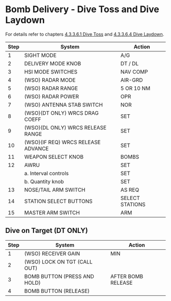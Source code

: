 # Bomb Delivery - Dive Toss and Dive Laydown

For details refer to chapters
[4.3.3.6.1 Dive Toss](../stores/air_to_ground/bombs/employment/accurate_modes.md)
and
[4.3.3.6.4 Dive Laydown](../stores/air_to_ground/bombs/employment/laydown_modes.md).

| Step | System                             | Action          |
| ---- | ---------------------------------- | --------------- |
| 1    | SIGHT MODE                         | A/G             |
| 2    | DELIVERY MODE KNOB                 | DT / DL         |
| 3    | HSI MODE SWITCHES                  | NAV COMP        |
| 4    | (WSO) RADAR MODE                   | AIR-GRD         |
| 5    | (WSO) RADAR RANGE                  | 5 OR 10 NM      |
| 6    | (WSO) RADAR POWER                  | OPR             |
| 7    | (WSO) ANTENNA STAB SWITCH          | NOR             |
| 8    | (WSO)(DT ONLY) WRCS DRAG COEFF     | SET             |
| 9    | (WSO)(DL ONLY) WRCS RELEASE RANGE  | SET             |
| 10   | (WSO)(IF REQ) WRCS RELEASE ADVANCE | SET             |
| 11   | WEAPON SELECT KNOB                 | BOMBS           |
| 12   | AWRU                               | SET             |
|      | a. Interval controls               | SET             |
|      | b. Quantity knob                   | SET             |
| 13   | NOSE/TAIL ARM SWITCH               | AS REQ          |
| 14   | STATION SELECT BUTTONS             | SELECT STATIONS |
| 15   | MASTER ARM SWITCH                  | ARM             |

## Dive on Target (DT ONLY)

| Step | System                       | Action             |
| ---- | ---------------------------- | ------------------ |
| 1    | (WSO) RECEIVER GAIN          | MIN                |
| 2    | (WSO) LOCK ON TGT (CALL OUT) |                    |
| 3    | BOMB BUTTON (PRESS AND HOLD) | AFTER BOMB RELEASE |
| 4    | BOMB BUTTON (RELEASE)        |                    |
